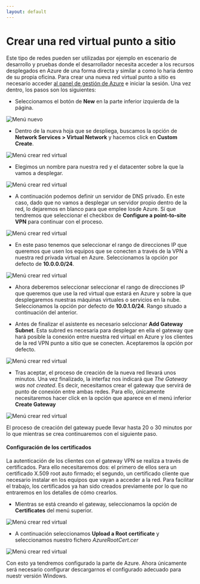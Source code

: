 ```yaml
---
layout: default
---
```

# Crear una red virtual punto a sitio

Este tipo de redes pueden ser utilizadas por ejemplo en escenario de desarrollo y pruebas donde el desarrollador necesita acceder a los recursos desplegados en Azure de una forma directa y similar a como lo haria dentro de su propia oficina. Para crear una nueva red virtual punto a sitio es necesario acceder [al panel de gestión de Azure](http://manage.windowsazure.com "Panel de gestión de Azure") e iniciar la sesión. Una vez dentro, los pasos son los siguientes:

- Seleccionamos el botón de **New** en la parte inferior izquierda de la página.

![Menú nuevo](../images/networking-create-virtualNetwork-point2site-Step1.png)

- Dentro de la nueva hoja que se despliega, buscamos la opción de **Network Services > Virtual Network** y hacemos click en **Custom Create**.

![Menú crear red virtual](../images/networking-create-virtualNetwork-point2site-Step2.png)

- Elegimos un nombre para nuestra red y el datacenter sobre la que la vamos a desplegar. 

![Menú crear red virtual](../images/networking-create-virtualNetwork-point2site-Step3.png)

- A continuación podemos definir un servidor de DNS privado. En este caso, dado que no vamos a desplegar un servidor propio dentro de la red, lo dejaremos en blanco para que emplee losde Azure. Sí que tendremos que seleccionar el checkbox de **Configure a point-to-site VPN** para continuar con el proceso.

![Menú crear red virtual](../images/networking-create-virtualNetwork-point2site-Step4.png)

- En este paso tenemos que seleccionar el rango de direcciones IP que queremos que usen los equipos que se conecten a través de la VPN a nuestra red privada virtual en Azure. Seleccionamos la opción por defecto de **10.0.0.0/24**.

![Menú crear red virtual](../images/networking-create-virtualNetwork-point2site-Step5.png)

- Ahora deberemos seleccionar seleccionar el rango de direcciones IP que queremos que use la red virtual que estará en Azure y sobre la que desplegaremos nuestras máquinas virtuales o servicios en la nube. Seleccionamos la opción por defecto de **10.0.1.0/24**. Rango situado a continuación del anterior.

- Antes de finalizar el asistente es necesario selccionar **Add Gateway Subnet**. Esta subred es necesaria para desplegar en ella el gateway que hará posible la conexión entre nuestra red virtual en Azure y los clientes de la red VPN punto a sitio que se conecten. Aceptaremos la opción por defecto.

![Menú crear red virtual](../images/networking-create-virtualNetwork-point2site-Step6.png)

- Tras aceptar, el proceso de creación de la nueva red llevará unos minutos. Una vez finalizado, la interfaz nos indicará que *The Gateway was not created*. Es decir, necesitamos crear el gateway que servirá de punto de conexión entre ambas redes. Para ello, únicamente necesitaremos hacer click en la opción que aparece en el menú inferior **Create Gateway**

![Menú crear red virtual](../images/networking-create-virtualNetwork-point2site-Step7.png)

El proceso de creación del gateway puede llevar hasta 20 o 30 minutos por lo que mientras se crea continuaremos con el siguiente paso.

#### Configuración de los certificados

La autenticación de los clientes con el gateway VPN se realiza a través de certificados.  Para ello necesitaremos dos: el primero de ellos sera un certificado X.509 root auto firmado; el segundo, un certificado cliente que necesario instalar en los equipos que vayan a acceder a la red. Para facilitar el trabajo, los certificados ya han sido creados previamente por lo que no entraremos en los detalles de cómo crearlos.

- Mientras se está creando el gateway, seleccionamos la opción de **Certificates** del menú superior.

![Menú crear red virtual](../images/networking-create-virtualNetwork-point2site-Step8.png)

- A continuación seleccionamos **Upload a Root certificate** y seleccionamos nuestro fichero *AzureRootCert.cer*

![Menú crear red virtual](../images/networking-create-virtualNetwork-point2site-Step9.png)

Con esto ya tendremos configurado la parte de Azure. Ahora únicamente será necesario configurar descargarnos el configurado adecuado para nuestr versión Windows.
